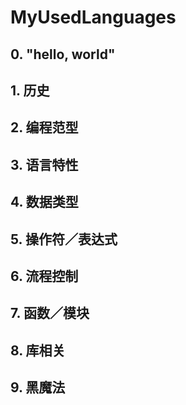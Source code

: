 # MyUsedLanguages

## 0. "hello, world"

## 1. 历史

## 2. 编程范型

## 3. 语言特性

## 4. 数据类型

## 5. 操作符／表达式

## 6. 流程控制

## 7. 函数／模块

## 8. 库相关

## 9. 黑魔法
